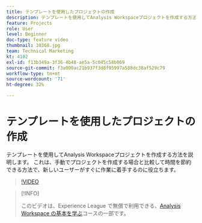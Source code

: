 ```yaml
---
title: テンプレートを使用したプロジェクトの作成
description: テンプレートを使用してAnalysis Workspaceプロジェクトを作成する方法を説明します
feature: Projects
role: User
level: Beginner
doc-type: feature video
thumbnail: 30368.jpg
team: Technical Marketing
kt: 4102
exl-id: f13b349a-3f36-4b48-ae5a-5c045c58b069
source-git-commit: f3a000ac21b937f3d8f95997a588dc38af529c79
workflow-type: tm+mt
source-wordcount: '71'
ht-degree: 32%

---
```


# テンプレートを使用したプロジェクトの作成

テンプレートを使用してAnalysis Workspaceプロジェクトを作成する方法を説明します。 これは、手動でプロジェクトを作成する場合と比較して時間を節約できる方法で、新しいユーザーがすぐに作業に着手するのに役立ちます。

>[!VIDEO](https://video.tv.adobe.com/v/30368/?quality=12)

>[!INFO]
>
> このビデオは、Experience League で無償で利用できる、[Analysis Workspace の基本を学ぶ](https://experienceleague.adobe.com/?recommended=Analytics-U-1-2020.1.workspace&amp;lang=ja)コースの一部です。